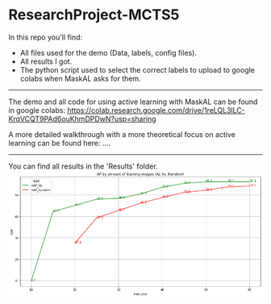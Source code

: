 # ResearchProject-MCTS5

In this repo you'll find:
- All files used for the demo (Data, labels, config files).
- All results I got.
- The python script used to select the correct labels to upload to google colabs when MaskAL asks for them.


---


The demo and all code for using active learning with MaskAL can be found in google colabs:
https://colab.research.google.com/drive/1reLQL3lLC-KrqVCQT9PAd6ouKhmDPDwN?usp=sharing

A more detailed walkthrough with a more theoretical focus on active learning can be found here:
....


---


You can find all results in the 'Results' folder.
![maskAL_graph](./Results/Plot_AL_vs_Random.png?raw=true)
